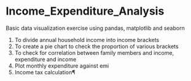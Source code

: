 # Income_Expenditure_Analysis
Basic data visualization exercise using pandas, matplotlib and seaborn 
1. To divide annual household income into income brackets
2. To create a pie chart to check the proportion of various brackets
3. To check for correlation between family members and income, expenditure and income 
4. Plot monthly expenditure against emi
5. Income tax calculation¶
